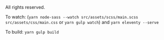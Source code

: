 All rights reserved.

To watch:
(`yarn node-sass --watch src/assets/scss/main.scss src/assets/css/main.css`
or
`yarn gulp watch`)
and
`yarn eleventy --serve`

To build:
`yarn gulp build`